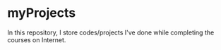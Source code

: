 # myProjects
In this repository, I store codes/projects I've done while completing the courses on Internet.
